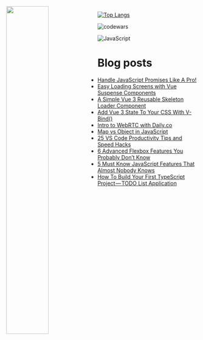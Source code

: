 <img align="left" width="47%" src="https://github-readme-stats.vercel.app/api?username=jaosn60810&show_icons=true&theme=radical"/>

[![Top Langs](https://github-readme-stats.vercel.app/api/top-langs/?username=jaosn60810&layout=compact)](https://github.com/jaosn60810/github-readme-stats)

![codewars](https://www.codewars.com/users/JasonChain/badges/large)

![JavaScript](https://img.shields.io/badge/javascript-%23323330.svg?style=for-the-badge&logo=javascript&logoColor=%23F7DF1E)

# Blog posts
<!-- BLOG-POST-LIST:START -->
- [Handle JavaScript Promises Like A Pro!](https://jasonscchien.medium.com/handle-javascript-promises-like-a-pro-4f3913c2d43c?source=rss-2cc1a5b0527b------2)
- [Easy Loading Screens with Vue Suspense Components](https://jasonscchien.medium.com/easy-loading-screens-with-vue-suspense-components-e46ebec222a8?source=rss-2cc1a5b0527b------2)
- [A Simple Vue 3 Reusable Skeleton Loader Component](https://jasonscchien.medium.com/a-simple-vue-3-reusable-skeleton-loader-component-6b2536c16960?source=rss-2cc1a5b0527b------2)
- [Add Vue 3 State To Your CSS With V-Bind&lpar;&rpar;](https://jasonscchien.medium.com/add-vue-3-state-to-your-css-with-v-bind-72cde03719d5?source=rss-2cc1a5b0527b------2)
- [Intro to WebRTC with Daily.co](https://jasonscchien.medium.com/intro-to-webrtc-with-daily-co-aa93dbc76237?source=rss-2cc1a5b0527b------2)
- [Map vs Object in JavaScript](https://jasonscchien.medium.com/map-vs-object-in-javascript-6e90fbeb992e?source=rss-2cc1a5b0527b------2)
- [25 VS Code Productivity Tips and Speed Hacks](https://jasonscchien.medium.com/25-vs-code-productivity-tips-and-speed-hacks-d359a83fcf6c?source=rss-2cc1a5b0527b------2)
- [6 Advanced Flexbox Features You Probably Don’t Know](https://jasonscchien.medium.com/6-advanced-flexbox-features-you-probably-dont-know-bc793903a655?source=rss-2cc1a5b0527b------2)
- [5 Must Know JavaScript Features That Almost Nobody Knows](https://jasonscchien.medium.com/5-must-know-javascript-features-that-almost-nobody-knows-39253d40d4b4?source=rss-2cc1a5b0527b------2)
- [How To Build Your First TypeScript Project — TODO List Application](https://jasonscchien.medium.com/how-to-build-your-first-typescript-project-todo-list-application-66c47059f7a5?source=rss-2cc1a5b0527b------2)
<!-- BLOG-POST-LIST:END -->
